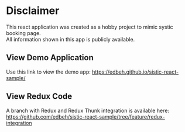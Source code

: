 # Disclaimer

This react application was created as a hobby project to mimic systic booking page.\
All information shown in this app is publicly available.

## View Demo Application

Use this link to view the demo app: https://edbeh.github.io/sistic-react-sample/

## View Redux Code

A branch with Redux and Redux Thunk integration is available here:\
https://github.com/edbeh/sistic-react-sample/tree/feature/redux-integration

